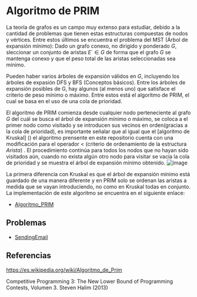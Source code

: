 # Algoritmo de PRIM

La teoría de grafos es un campo muy extenso para estudiar, debido a la cantidad de problemas que tienen estas estructuras compuestas de nodos y vértices. Entre estos últimos se encuentra el problema del MST (Árbol de expansión mínimo): Dado un grafo conexo, no dirigido y ponderado $G$, sleccionar un conjunto de aristas $E´ \in G$ de forma que el grafo $G$ se mantenga conexo y que el peso total de las aristas seleccionadas sea mínimo.

Pueden haber varios árboles de expansión válidos en $G$, incluyendo los árboles de expasión DFS y BFS (Conceptos básicos). Entre los árboles de expansión posibles de G, hay algunos (al menos uno) que satisface el criterio de peso mínimo o máximo. Entre estos está el algoritmo de PRIM, el cual se basa en el uso de una cola de prioridad.

El algoritmo de PRIM comienza desde cualquier nodo perteneciente al grafo $G$ del cuál se busca el árbol de expansión mínimo o máximo, se coloca a el primer nodo como visitado y se introducen sus vecinos en orden(gracias a la cola de prioridad), es importante señalar que al igual que el [algoritmo de Kruskal] () el algoritmo prensente en este repositorio cuenta con una modificación para el operador < (criterio de ordenamiento de la estructura *Arista*) .
El procedimiento continúa para todos los nodos que no hayan sido visitados aún, cuando no exista algún otro nodo para visitar se vacía la cola de prioridad y se muestra el árbol de expansión mínimo obtenido. 
![image](https://user-images.githubusercontent.com/101998948/197690909-68a32621-1a43-490d-8c21-6065505018cd.png)

La primera diferencia con Kruskal es que el árbol de expansión mínimo está guardado de una manera diferente y en PRIM solo se ordenan las aristas a medida que se vayan introduciendo, no como en Kruskal todas en conjunto.
La implementación de este algoritmo se encuentra en el siguiente enlace:

- [Algoritmo_PRIM](https://github.com/AnderMichael/Algoritmica/blob/main/Teor%C3%ADa_Grafos/Algoritmo_PRIM/PRIM_Algorithm.cpp)

## Problemas

- [SendingEmail](https://github.com/AnderMichael/Algoritmica/blob/main/Teor%C3%ADa_Grafos/Algoritmo_PRIM/Problemas/SendingEmail.cpp)

## Referencias

https://es.wikipedia.org/wiki/Algoritmo_de_Prim

Competitive Programming 3: The New Lower Bound of Programming Contests, Volumen 3. Steven Halim (2013)
